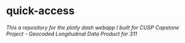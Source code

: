 # quick-access

###### This a repository for the plotly dash webapp I built for CUSP Capstone Project - Geocoded Longitudinal Data Product for 311
